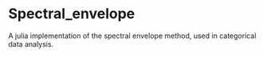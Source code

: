 # Spectral_envelope
A julia implementation of the spectral envelope method, used in categorical data analysis.
